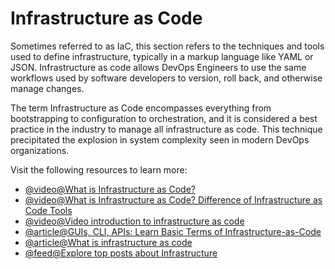# Infrastructure as Code

Sometimes referred to as IaC, this section refers to the techniques and tools used to define infrastructure, typically in a markup language like YAML or JSON. Infrastructure as code allows DevOps Engineers to use the same workflows used by software developers to version, roll back, and otherwise manage changes.

The term Infrastructure as Code encompasses everything from bootstrapping to configuration to orchestration, and it is considered a best practice in the industry to manage all infrastructure as code. This technique precipitated the explosion in system complexity seen in modern DevOps organizations.

Visit the following resources to learn more:

- [@video@What is Infrastructure as Code?](https://www.youtube.com/watch?v=zWw2wuiKd5o)
- [@video@What is Infrastructure as Code? Difference of Infrastructure as Code Tools](https://www.youtube.com/watch?v=POPP2WTJ8es)
- [@video@Video introduction to infrastructure as code](https://www.youtube.com/watch?v=zWw2wuiKd5o)
- [@article@GUIs, CLI, APIs: Learn Basic Terms of Infrastructure-as-Code](https://thenewstack.io/guis-cli-apis-learn-basic-terms-of-infrastructure-as-code/)
- [@article@What is infrastructure as code](https://www.redhat.com/en/topics/automation/what-is-infrastructure-as-code-iac)
- [@feed@Explore top posts about Infrastructure](https://app.daily.dev/tags/infrastructure?ref=roadmapsh)
